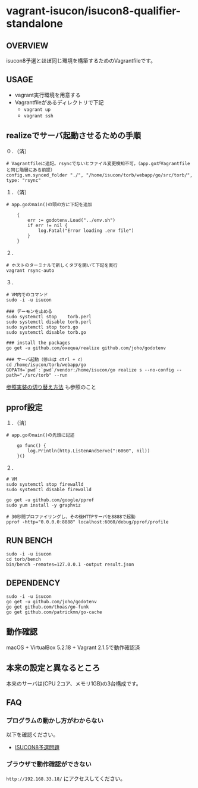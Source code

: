 # vagrant-isucon/isucon8-qualifier-standalone

## OVERVIEW

isucon8予選とほぼ同じ環境を構築するためのVagrantfileです。

## USAGE
- vagrant実行環境を用意する
- Vagrantfileがあるディレクトリで下記
  - `vagrant up`
  - `vagrant ssh`



## realizeでサーバ起動させるための手順
０．（済）
```
# Vagrantfileに追記。rsyncでないとファイル変更検知不可。（app.goがVagrantfileと同じ階層にある前提）
config.vm.synced_folder "./", "/home/isucon/torb/webapp/go/src/torb/", type: "rsync"
```

１．（済）
```
# app.goのmain()の頭の方に下記を追加

    {
        err := godotenv.Load("../env.sh")
        if err != nil {
            log.Fatal("Error loading .env file")
        }
    }
```

２．
```
# ホストのターミナルで新しくタブを開いて下記を実行
vagrant rsync-auto
```


３．
```
# VM内でのコマンド
sudo -i -u isucon

### デーモンを止める
sudo systemctl stop    torb.perl
sudo systemctl disable torb.perl
sudo systemctl stop torb.go
sudo systemctl disable torb.go

### install the packages
go get -u github.com/oxequa/realize github.com/joho/godotenv

### サーバ起動（停止は ctrl + c）
cd /home/isucon/torb/webapp/go
GOPATH=`pwd`:`pwd`/vendor:/home/isucon/go realize s --no-config --path="./src/torb" --run
```
[参照実装の切り替え方法](https://github.com/isucon/isucon8-qualify/blob/master/doc/MANUAL.md#%E5%8F%82%E7%85%A7%E5%AE%9F%E8%A3%85%E3%81%AE%E5%88%87%E3%82%8A%E6%9B%BF%E3%81%88%E6%96%B9%E6%B3%95) も参照のこと



## pprof設定
１．（済）
```
# app.goのmain()の先頭に記述

    go func() {
        log.Println(http.ListenAndServe(":6060", nil))
    }()
```

２．
```
# VM
sudo systemctl stop firewalld
sudo systemctl disable firewalld

go get -u github.com/google/pprof
sudo yum install -y graphviz

# 30秒間プロファイリングし、その後HTTPサーバを8888で起動
pprof -http="0.0.0.0:8888" localhost:6060/debug/pprof/profile
```



## RUN BENCH
```
sudo -i -u isucon
cd torb/bench
bin/bench -remotes=127.0.0.1 -output result.json
```



## DEPENDENCY
```
sudo -i -u isucon
go get -u github.com/joho/godotenv
go get github.com/thoas/go-funk
go get github.com/patrickmn/go-cache
```



## 動作確認

macOS + VirtualBox 5.2.18 + Vagrant 2.1.5で動作確認済

## 本来の設定と異なるところ

本来のサーバは(CPU 2コア、メモリ1GB)の3台構成です。



## FAQ

### プログラムの動かし方がわからない

以下を確認ください。

- [ISUCON8予選問題](https://github.com/isucon/isucon8-qualify)

### ブラウザで動作確認ができない

`http://192.168.33.18/` にアクセスしてください。
